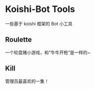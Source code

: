 # Koishi-Bot Tools

一些基于 koishi 框架的 Bot 小工具

## Roulette

一个轮盘赌小游戏，和“牛牛开枪”是一样的~

## Kill

管理员最喜欢的一集！
